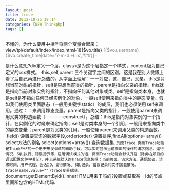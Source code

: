 ```yaml
---
layout: post
title: truce
date: 2012-10-25 19:14
categories: [NEW Thinkphp]
tags: []
---
```

不懂的，为什么要用中括号将两个变量合起来：view/tpl/default/index/index.html-18<td style="border-bottom:1px dotted silver">{$vo.title} <span style="color:gray">[{$vo.username} {$vo.create_time|date='Y-m-d H:i:s',###}]</span></td>
·<DIV class=content></DIV>是什么意思?div定义一个层，class=是为这个层指定一个样式，content极为自己定义的css样式。
·this,self,parent 三个关键字之间的区别。这是我在别人微博上看了后自己再进行总结的。从字面上理解：一一对应，这，自己，父亲。this是只想当前对象的指针，self是只想当前类的指针，parent是指向父亲的指针。this就是指向当前对象实例的指针，不指向任何其他对象或类。self是指向类本身，也就是self是不指向任何已经实例化的对象，一般self使用来指向类中的静态变量。假如我们使用类里面静态（一般用关键字static）的成员，我们也必须使用self来调用。通过：：来调用静态变量。parent是指向父类的指针，一般使用parent来调用父类的构造函数（————construct）。总结：this是指向对象实例的一个指针，在实例化的时候来确定指向；self是对类本身的一个引用，一般用来指向类中的静态变量；parent是对父类的引用，一般使用parent来调用父类的构造函数。
·field() 设置要查询的数据字段,order(order) 设置排序,findAll(options=array()) select方法的别名.select(options=array()) 查询数据集.
`页面Trace
页面Trace功能是ThinkPHP的一个用于开发调试的辅助手段。可以实时显示当前页面的操作的请求信息、运行情况、SQL执行、错误提示等，启用调试模式的话，页面Trace功能会默认开启（除非在项目的调试配置文件中关闭），并且系统默认的Trace信息包括：当前页面、请求方法、通信协议、请求时间、用户代理、会话ID、运行情况、SQL记录、错误记录和文件加载情况。
trace(name.value="")trace变量赋值。
`document.getElementById().innerHTML用来干吗的?设置或获取某一Id的节点里面所包含的HTML代码.

